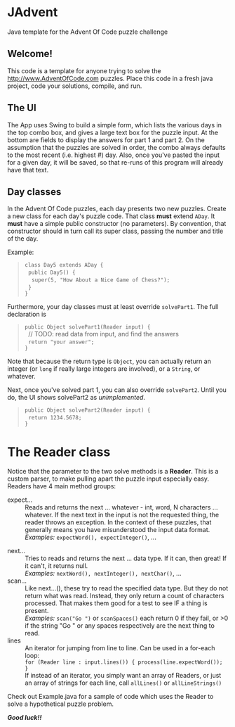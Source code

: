 # JAdvent
Java template for the Advent Of Code puzzle challenge

## Welcome!
This code is a template for anyone trying to solve the http://www.AdventOfCode.com puzzles.
Place this code in a fresh java project, code your solutions, compile, and run.

## The UI
The App uses Swing to build a simple form, which lists the various days in the
top combo box, and gives a large text box for the puzzle input. At the bottom 
are fields to display the answers for part 1 and part 2.
On the assumption that the puzzles are solved in order, the combo always
defaults to the most recent (i.e. highest #) day. Also, once you've pasted
the input for a given day, it will be saved, so that re-runs of this program
will already have that text.

## Day classes
In the Advent Of Code puzzles, each day presents two new puzzles.
Create a new class for each day's puzzle code. That class **must** extend `ADay`.
It **must** have a simple public constructor (no parameters). By convention,
that constructor should in turn call its super class, passing the number and title of the day.

Example:
> `class Day5 extends ADay {`<br />
> &nbsp; `public Day5() {`<br />
> &nbsp; &nbsp; `super(5, "How About a Nice Game of Chess?");`<br />
> &nbsp; `}`<br />
> `}`

Furthermore, your day classes must at least override `solvePart1`.
The full declaration is 
> `public Object solvePart1(Reader input) {`<br />
> &nbsp; // TODO: read data from input, and find the answers <br />
> &nbsp; `return "your answer";`<br />
> `}`

Note that because the return type is `Object`, you can actually
return an integer (or `long` if really large integers are involved),
or a `String`, or whatever.


Next, once you've solved part 1, you can also override `solvePart2`.
Until you do, the UI shows solvePart2 as <i>unimplemented</i>.
> `public Object solvePart2(Reader input) {`<br />
> &nbsp; `return 1234.5678;`<br />
> `}`



# The Reader class
Notice that the parameter to the two solve methods is a **Reader**.
This is a custom parser, to make pulling apart the puzzle input especially easy.
Readers have 4 main method groups:
<dl>
<dt>expect...</dt>
<dd>Reads and returns the next ... whatever - int, word, N characters ... whatever.
If the next text in the input is not the requested thing, the reader throws an exception.
In the context of these puzzles, that generally means you have misunderstood the input data format.
<br /><i>Examples:</i> <code>expectWord(), expectInteger()</code>, ...
</dd>
</dl>
<dt>next...</dt>
<dd>Tries to reads and returns the next ... data type. If it can, then great!
If it can't, it returns null.
<br /><i>Examples:</i> <code>nextWord(), nextInteger(), nextChar()</code>, ...
</dd>
<dt>scan...</dt>
<dd>Like next...(), these try to read the specified data type. But they do not return what was read.
Instead, they only return a count of characters processed. That makes them good for a test to see
IF a thing is present. 
<br /><i>Examples:</i> <code>scan("Go ")</code> or <code>scanSpaces()</code> each return 0 if they fail,
or >0 if the string "Go " or any spaces respectively are the next thing to read.
</dd>
<dt>lines</dt>
<dd>An iterator for jumping from line to line. Can be used in a for-each loop:<br />
<code>for (Reader line : input.lines()) { process(line.expectWord()); }</code>
<br />
If instead of an iterator, you simply want an array of Readers, or just an array of strings for each line,
call <code>allLines()</code> or <code>allLineStrings()</code> 
</dd>


Check out Example.java for a sample of code which uses the Reader to solve a hypothetical puzzle problem.


**<i>Good luck!!</i>**
